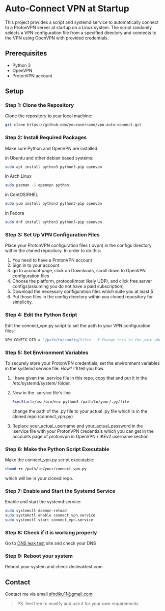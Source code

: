 # Auto-Connect VPN at Startup

This project provides a script and systemd service to automatically connect to a ProtonVPN server at startup on a Linux system. The script randomly selects a VPN configuration file from a specified directory and connects to the VPN using OpenVPN with provided credentials.

## Prerequisites

- Python 3
- OpenVPN
- ProtonVPN account

## Setup

### Step 1: Clone the Repository

Clone the repository to your local machine:
```bash
git clone https://github.com/yourusername/vpn-auto-connect.git
```


### Step 2: Install Required Packages

Make sure Python and OpenVPN are installed

in Ubuntu and other debian based systems:
```bash
sudo apt install python3 python3-pip openvpn
```

in Arch Linux
```bash
sudo pacman -S openvpn python
```
in CentOS/RHEL
```bash
sudo yum install python3 python3-pip openvpn
```
in Fedora
```bash
sudo dnf install python3 python3-pip openvpn
```


### Step 3: Set Up VPN Configuration Files
Place your ProtonVPN configuration files (.ovpn) in the configs directory within the cloned repository. In order to do this:

1. You need to have a ProtonVPN account
2. Sign in to your account
3. go to account page, click on Downloads, scroll down to OpenVPN configuration files
4. Choose the platform, protocol(most likely UDP), and click free server configs(assuming you do not have a paid subscription)
5. Download the necessary configuration files which suite you at least 5
6. Put those files in the config directory within you cloned repository for simplicity.


### Step 4: Edit the Python Script
Edit the connect_vpn.py script to set the path to your VPN configuration files:
```bash
VPN_CONFIG_DIR = '/path/to/config/files'  # Change this to the path where your .ovpn files are stored which is the config folder within the cloned repo
```

### Step 5: Set Environment Variables
To securely store your ProtonVPN credentials, set the environment variables in the systemd service file. How? I'll tell you how.

1. I have given the .service file in this repo, copy that and put it in the /etc/systemd/system/ folder.
2. Now in the .service file's line
   
   ```bash
   ExecStart=/usr/bin/env python3 /path/to/your/.py/file
   ```
   change the path of the .py file to your actual .py file which is in the cloned repo (connect_vpn.py)

3. Replace your_actual_username and your_actual_password in the .service file with your ProtonVPN credentials which you can get in the accounts page of protonvpn in OpenVPN / IKEv2 username section

### Step 6: Make the Python Script Executable

Make the connect_vpn.py script executable:
```bash
chmod +x /path/to/your/connect_vpn.py
```
which will be in your cloned repo.

### Step 7: Enable and Start the Systemd Service
Enable and start the systemd service:

```bash
sudo systemctl daemon-reload
sudo systemctl enable connect_vpn.service
sudo systemctl start connect_vpn.service
```

### Step 8: Check if it is working properly
Go to [DNS leak test](https://dnsleaktest.com) site and check your DNS

### Step 9: Reboot your system
Reboot your system and check dnsleaktest.com


## Contact
Contact me via email <sfndiku11@gmail.com>.

> PS. feel free to modify and use it for your own requirements

